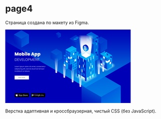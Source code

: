 # page4

Страница создана по макету из Figma.

![page4](page4_small.png)

Верстка адаптивная и кроссбраузерная, чистый CSS (без JavaScript).

